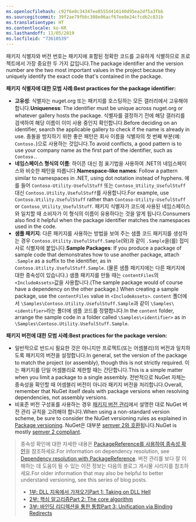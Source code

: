 ```yaml
---
ms.openlocfilehash: c92f6e0c34347ee8555d416140d95ea2df5a3fbb
ms.sourcegitcommit: 39f2ae79fbbc308e06acf67ee8e24cfcdb2c831b
ms.translationtype: HT
ms.contentlocale: ko-KR
ms.lasthandoff: 11/05/2019
ms.locfileid: "73610539"
---
```

<span data-ttu-id="edbe1-101">패키지 식별자와 버전 번호는 패키지에 포함된 정확한 코드를 고유하게 식별하므로 프로젝트에서 가장 중요한 두 가지 값입니다.</span><span class="sxs-lookup"><span data-stu-id="edbe1-101">The package identifier and the version number are the two most important values in the project because they uniquely identify the exact code that's contained in the package.</span></span>

<span data-ttu-id="edbe1-102">**패키지 식별자에 대한 모범 사례:**</span><span class="sxs-lookup"><span data-stu-id="edbe1-102">**Best practices for the package identifier:**</span></span>

- <span data-ttu-id="edbe1-103">**고유성**: 식별자는 nuget.org 또는 패키지를 호스팅하는 모든 갤러리에서 고유해야 합니다.</span><span class="sxs-lookup"><span data-stu-id="edbe1-103">**Uniqueness**: The identifier must be unique across nuget.org or whatever gallery hosts the package.</span></span> <span data-ttu-id="edbe1-104">식별자를 결정하기 전에 해당 갤러리를 검색하여 해당 이름이 이미 사용 중인지 확인합니다.</span><span class="sxs-lookup"><span data-stu-id="edbe1-104">Before deciding on an identifier, search the applicable gallery to check if the name is already in use.</span></span> <span data-ttu-id="edbe1-105">충돌을 방지하기 위한 좋은 패턴은 회사 이름을 식별자의 첫 번째 부분(예: `Contoso.`)으로 사용하는 것입니다.</span><span class="sxs-lookup"><span data-stu-id="edbe1-105">To avoid conflicts, a good pattern is to use your company name as the first part of the identifier, such as `Contoso.`.</span></span>
- <span data-ttu-id="edbe1-106">**네임스페이스 형식의 이름**: 하이픈 대신 점 표기법을 사용하여 .NET의 네임스페이스와 비슷한 패턴을 따릅니다.</span><span class="sxs-lookup"><span data-stu-id="edbe1-106">**Namespace-like names**: Follow a pattern similar to namespaces in .NET, using dot notation instead of hyphens.</span></span> <span data-ttu-id="edbe1-107">예를 들어 `Contoso-Utility-UsefulStuff` 또는 `Contoso_Utility_UsefulStuff` 대신 `Contoso.Utility.UsefulStuff`를 사용합니다.</span><span class="sxs-lookup"><span data-stu-id="edbe1-107">For example, use `Contoso.Utility.UsefulStuff` rather than `Contoso-Utility-UsefulStuff` or `Contoso_Utility_UsefulStuff`.</span></span> <span data-ttu-id="edbe1-108">패키지 식별자가 코드에 사용된 네임스페이스와 일치할 때 소비자가 이 형식의 이름이 유용하다는 것을 알게 됩니다.</span><span class="sxs-lookup"><span data-stu-id="edbe1-108">Consumers also find it helpful when the package identifier matches the namespaces used in the code.</span></span>
- <span data-ttu-id="edbe1-109">**샘플 패키지**: 다른 패키지를 사용하는 방법을 보여 주는 샘플 코드 패키지를 생성하는 경우 `Contoso.Utility.UsefulStuff.Sample`(와)과 같이 `.Sample`을(를) 접미사로 식별자에 붙입니다.</span><span class="sxs-lookup"><span data-stu-id="edbe1-109">**Sample Packages**: If you produce a package of sample code that demonstrates how to use another package, attach `.Sample` as a suffix to the identifier, as in `Contoso.Utility.UsefulStuff.Sample`.</span></span> <span data-ttu-id="edbe1-110">(물론 샘플 패키지에는 다른 패키지에 대한 종속성이 있습니다.) 샘플 패키지를 만들 때는 `contentFiles`의 `<IncludeAssets>`값을 사용합니다.</span><span class="sxs-lookup"><span data-stu-id="edbe1-110">(The sample package would of course have a dependency on the other package.) When creating a sample package, use the `contentFiles` value in `<IncludeAssets>`.</span></span> <span data-ttu-id="edbe1-111">`content` 폴더에서 `\Samples\Contoso.Utility.UsefulStuff.Sample`과 같이 `\Samples\<identifier>`라는 폴더에 샘플 코드를 정렬합니다.</span><span class="sxs-lookup"><span data-stu-id="edbe1-111">In the `content` folder, arrange the sample code in a folder called `\Samples\<identifier>` as in `\Samples\Contoso.Utility.UsefulStuff.Sample`.</span></span>

<span data-ttu-id="edbe1-112">**패키지 버전에 대한 모범 사례:**</span><span class="sxs-lookup"><span data-stu-id="edbe1-112">**Best practices for the package version:**</span></span>

- <span data-ttu-id="edbe1-113">일반적으로 반드시 필요한 것은 아니지만 프로젝트(또는 어셈블리)의 버전과 일치하도록 패키지의 버전을 설정합니다.</span><span class="sxs-lookup"><span data-stu-id="edbe1-113">In general, set the version of the package to match the project (or assembly), though this is not strictly required.</span></span> <span data-ttu-id="edbe1-114">이는 패키지를 단일 어셈블리로 제한할 때는 간단합니다.</span><span class="sxs-lookup"><span data-stu-id="edbe1-114">This is a simple matter when you limit a package to a single assembly.</span></span> <span data-ttu-id="edbe1-115">전반적으로 NuGet 자체는 종속성을 확인할 때 어셈블리 버전이 아니라 패키지 버전을 처리합니다.</span><span class="sxs-lookup"><span data-stu-id="edbe1-115">Overall, remember that NuGet itself deals with package versions when resolving dependencies, not assembly versions.</span></span>
- <span data-ttu-id="edbe1-116">비표준 버전 구성표를 사용하는 경우 [패키지 버전 관리](../../concepts/package-versioning.md)에서 설명한 대로 NuGet 버전 관리 규칙을 고려해야 합니다.</span><span class="sxs-lookup"><span data-stu-id="edbe1-116">When using a non-standard version scheme, be sure to consider the NuGet versioning rules as explained in [Package versioning](../../concepts/package-versioning.md).</span></span> <span data-ttu-id="edbe1-117">NuGet은 대부분 [semver 2와 호환](../../concepts/package-versioning.md#semantic-versioning-200)됩니다.</span><span class="sxs-lookup"><span data-stu-id="edbe1-117">NuGet is mostly [semver 2 compliant](../../concepts/package-versioning.md#semantic-versioning-200).</span></span>

> <span data-ttu-id="edbe1-118">종속성 확인에 대한 자세한 내용은 [PackageReference를 사용하여 종속성 확인](../../concepts/dependency-resolution.md#dependency-resolution-with-packagereference)을 참조하세요.</span><span class="sxs-lookup"><span data-stu-id="edbe1-118">For information on dependency resolution, see [Dependency resolution with PackageReference](../../concepts/dependency-resolution.md#dependency-resolution-with-packagereference).</span></span> <span data-ttu-id="edbe1-119">버전 관리를 보다 잘 이해하는 데 도움이 될 수 있는 이전 정보는 다음의 블로그 게시물 시리지를 참조하세요.</span><span class="sxs-lookup"><span data-stu-id="edbe1-119">For older information that may also be helpful to better understand versioning, see this series of blog posts.</span></span>
>
> - [<span data-ttu-id="edbe1-120">1부: DLL 지옥에서 가져오기</span><span class="sxs-lookup"><span data-stu-id="edbe1-120">Part 1: Taking on DLL Hell</span></span>](https://blog.davidebbo.com/2011/01/nuget-versioning-part-1-taking-on-dll.html)
> - [<span data-ttu-id="edbe1-121">2부: 핵심 알고리즘</span><span class="sxs-lookup"><span data-stu-id="edbe1-121">Part 2: The core algorithm</span></span>](https://blog.davidebbo.com/2011/01/nuget-versioning-part-2-core-algorithm.html)
> - [<span data-ttu-id="edbe1-122">3부: 바인딩 리디렉션을 통한 통합</span><span class="sxs-lookup"><span data-stu-id="edbe1-122">Part 3: Unification via Binding Redirects</span></span>](https://blog.davidebbo.com/2011/01/nuget-versioning-part-3-unification-via.html)
